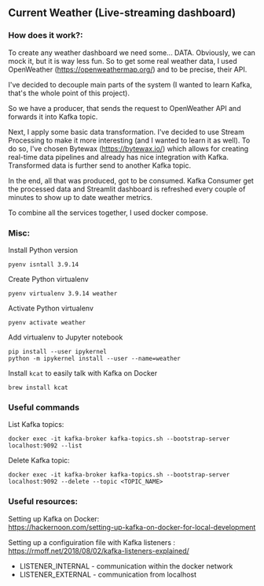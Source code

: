 ## Current Weather (Live-streaming dashboard)


### How does it work?:

To create any weather dashboard we need some... DATA. Obviously, we can mock it, but it is way less fun. So to get some real weather data, I used OpenWeather (https://openweathermap.org/) and to be precise, their API.

I've decided to decouple main parts of the system (I wanted to learn Kafka, that's the whole point of this project).

So we have a producer, that sends the request to OpenWeather API and forwards it into Kafka topic.

Next, I apply some basic data transformation. I've decided to use Stream Processing to make it more interesting (and I wanted to learn it as well). To do so, I've chosen Bytewax (https://bytewax.io/) which allows for creating real-time data pipelines and already has nice integration with Kafka. Transformed data is further send to another Kafka topic.

In the end, all that was produced, got to be consumed. Kafka Consumer get the processed data and Streamlit dashboard is refreshed every couple of minutes to show up to date weather metrics.

To combine all the services together, I used docker compose.


### Misc:

Install Python version
```
pyenv isntall 3.9.14
```

Create Python virtualenv
```
pyenv virtualenv 3.9.14 weather
```

Activate Python virtualenv
```
pyenv activate weather
```

Add virtualenv to Jupyter notebook
```
pip install --user ipykernel
python -m ipykernel install --user --name=weather
```

Install `kcat` to easily talk with Kafka on Docker
```
brew install kcat
```


### Useful commands
List Kafka topics:
```
docker exec -it kafka-broker kafka-topics.sh --bootstrap-server localhost:9092 --list
```

Delete Kafka topic:
```
docker exec -it kafka-broker kafka-topics.sh --bootstrap-server localhost:9092 --delete --topic <TOPIC_NAME>
```


### Useful resources:

Setting up Kafka on Docker: \
https://hackernoon.com/setting-up-kafka-on-docker-for-local-development

Setting up a configuiration file with Kafka listeners : \
https://rmoff.net/2018/08/02/kafka-listeners-explained/

- LISTENER_INTERNAL - communication within the docker network
- LISTENER_EXTERNAL - communication from localhost 